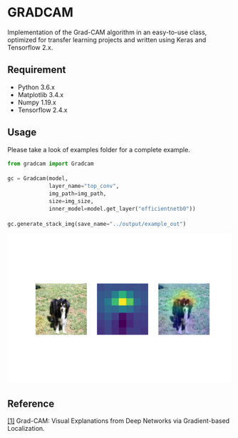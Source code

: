 ﻿# GRADCAM

Implementation of the Grad-CAM algorithm in an easy-to-use class, optimized for transfer learning projects and written using Keras and Tensorflow 2.x.

## Requirement

 - Python 3.6.x
 - Matplotlib 3.4.x
 - Numpy 1.19.x
 - Tensorflow 2.4.x

## Usage
Please take a look of examples folder for a complete example.

```python
from gradcam import Gradcam

gc = Gradcam(model, 
             layer_name="top_conv",
             img_path=img_path,
             size=img_size,
             inner_model=model.get_layer("efficientnetb0"))

gc.generate_stack_img(save_name="../output/example_out")
```
![output image](https://github.com/andreafortini/gradcam-tf2/blob/master/output/example_out.png?raw=true)

## Reference
[[1]](https://arxiv.org/abs/1610.02391) Grad-CAM: Visual Explanations from Deep Networks via Gradient-based Localization.

